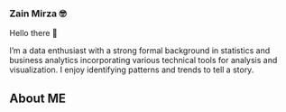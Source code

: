 ### Zain Mirza 🤓

Hello there 👋

I’m a data enthusiast with a strong formal background in statistics and business analytics incorporating various technical tools for analysis and visualization. I enjoy identifying patterns and trends to tell a story.

## About ME

<!--
**zainmirza24/zainmirza24** is a ✨ _special_ ✨ repository because its `README.md` (this file) appears on your GitHub profile.

Here are some ideas to get you started:

- 🔭 I’m currently working on ...
- 🌱 I’m currently learning ...
- 👯 I’m looking to collaborate on ...
- 🤔 I’m looking for help with ...
- 💬 Ask me about ...
- 📫 How to reach me: ...
- 😄 Pronouns: ...
- ⚡ Fun fact: ...
-->
